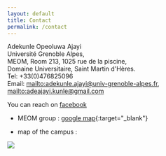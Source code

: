 ```yaml
---
layout: default
title: Contact
permalink: /contact
---
```



Adekunle Opeoluwa Ajayi <br/>
Université Grenoble Alpes, <br/>
MEOM, Room 213, 1025 rue de la piscine,  <br/>
Domaine Universitaire, Saint Martin d'Hères. <br/>
Tel: +33(0)476825096   <br/>
Email: <mailto:adekunle.ajayi@univ-grenoble-alpes.fr>, <mailto:adeajayi.kunle@gmail.com>

You can reach on <a href="https://www.facebook.com/adeajayi.kunle" target="_blank"> facebook </a>





- MEOM group : [google map](https://www.google.com/maps/place/E.N.S.H.M.G.,+38610+Gi%C3%A8res,+France/@45.1962376,5.7685248,18z/data=!3m1!4b1!4m7!1m4!3m3!1s0x0:0x0!2zNDXCsDExJzQ1LjYiTiA1wrA0NicxMC4zIkU!3b1!3m1!1s0x478af5a428730377:0x2d8a13adde8d6de){:target="_blank"}

- map of the campus : 
<div>
    <img src="{{site.baseurl}}/img/meom_adresses.png" align="middle" >
</div>
